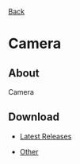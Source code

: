 [Back](../)

# Camera

## About

Camera

## Download

- [Latest Releases](https://github.com/moton-03/Camera/releases/latest)

- [Other](https://github.com/moton-03/Camera/releases)
